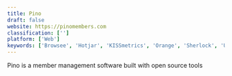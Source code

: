 ```yaml
---
title: Pino
draft: false 
website: https://pinomembers.com
classification: ['']
platform: ['Web']
keywords: ['Browsee', 'Hotjar', 'KISSmetrics', 'Orange', 'Sherlock', 'Userships', 'Wisdom', 'bruit.io']
---
```

Pino is a member management software built with open source tools